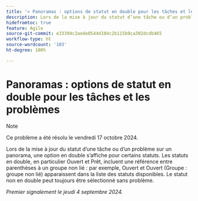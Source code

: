 ```yaml
---
title: '« Panoramas : options de statut en double pour les tâches et les problèmes »'
description: Lors de la mise à jour du statut d’une tâche ou d’un problème sur un panorama, une option en double s’affiche pour certains statuts.
hidefromtoc: true
feature: Agile
source-git-commit: e33394c2aede0544d104c2b115b9ca302dcdb465
workflow-type: ht
source-wordcount: '103'
ht-degree: 100%

---
```


# Panoramas : options de statut en double pour les tâches et les problèmes


>[!NOTE]
>
>Ce problème a été résolu le vendredi 17 octobre 2024.


Lors de la mise à jour du statut d’une tâche ou d’un problème sur un panorama, une option en double s’affiche pour certains statuts. Les statuts en double, en particulier Ouvert et Prêt, incluent une référence entre parenthèses à un groupe non lié : par exemple, Ouvert et Ouvert (Groupe : groupe non lié) apparaissent dans la liste des statuts disponibles. Le statut non en double peut toujours être sélectionné sans problème.

_Premier signalement le jeudi 4 septembre 2024._
